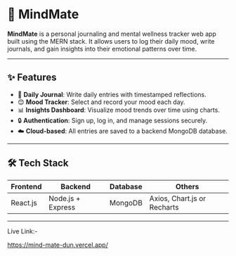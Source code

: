 # 🧠 MindMate

**MindMate** is a personal journaling and mental wellness tracker web app built using the MERN stack. It allows users to log their daily mood, write journals, and gain insights into their emotional patterns over time.

---

## ✨ Features

- 📅 **Daily Journal**: Write daily entries with timestamped reflections.
- 😊 **Mood Tracker**: Select and record your mood each day.
- 📊 **Insights Dashboard**: Visualize mood trends over time using charts.
- 🔒 **Authentication**: Sign up, log in, and manage sessions securely.
- ☁️ **Cloud-based**: All entries are saved to a backend MongoDB database.

---

## 🛠️ Tech Stack

| Frontend        | Backend         | Database     | Others             |
|-----------------|------------------|--------------|--------------------|
| React.js        | Node.js + Express | MongoDB      | Axios, Chart.js or Recharts |


---


Live Link:-

https://mind-mate-dun.vercel.app/
